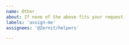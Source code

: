 ```yaml
---
name: Other
about: If none of the above fits your request
labels: 'assign-me'
assignees: '@Zernit/helpers'

---
```


<!-- Please keep your request as short as possible, the longer the request the longer it's going to take for us to process it -->
